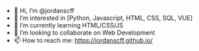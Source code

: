 - 👋 Hi, I’m @jordanscff
- 👀 I’m interested in [Python, Javascript, HTML, CSS, SQL, VUE]
- 🌱 I’m currently learning HTML/CSS/JS
- 💞️ I’m looking to collaborate on Web Development
- 📫 How to reach me: https://jordanscff.github.io/

<!---
jordanscff/jordanscff is a ✨ special ✨ repository because its `README.md` (this file) appears on your GitHub profile.
You can click the Preview link to take a look at your changes.
--->
